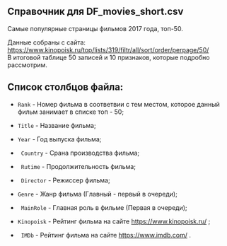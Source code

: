 ## Справочник для DF_movies_short.csv

Самые популярные страницы фильмов 2017 года, топ-50.

Данные собраны с сайта: https://www.kinopoisk.ru/top/lists/319/filtr/all/sort/order/perpage/50/  
В итоговой таблице 50 записей и 10 признаков, которые подробно рассмотрим.

## Список столбцов файла:

* ```Rank``` - Номер фильма в соответвии с тем местом, которое данный фильм занимает в списке топ - 50;

* ```Title``` - Название фильма;

* ```Year``` - Год выпуска фильма;

* ``` Country``` - Срана производства фильма;

* ``` Rutime``` - Продолжительность фильма;

* ``` Director``` - Режиссер фильма;

* ```Genre``` - Жанр фильма (Главный - первый в очереди);

* ``` MainRole``` - Главная роль в фильме (Первая в очереди);

* ```Kinopoisk``` - Рейтинг фильма на сайте https://www.kinopoisk.ru/ ;

* ``` IMDb``` - Рейтинг фильма на сайте https://www.imdb.com/ .
